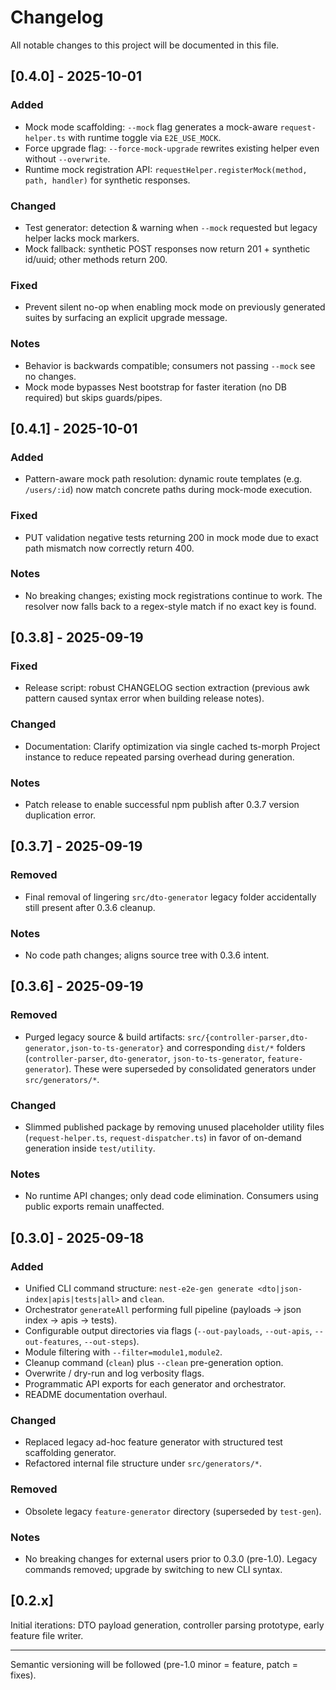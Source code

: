 # Changelog

All notable changes to this project will be documented in this file.

## [0.4.0] - 2025-10-01
### Added
- Mock mode scaffolding: `--mock` flag generates a mock-aware `request-helper.ts` with runtime toggle via `E2E_USE_MOCK`.
- Force upgrade flag: `--force-mock-upgrade` rewrites existing helper even without `--overwrite`.
- Runtime mock registration API: `requestHelper.registerMock(method, path, handler)` for synthetic responses.

### Changed
- Test generator: detection & warning when `--mock` requested but legacy helper lacks mock markers.
- Mock fallback: synthetic POST responses now return 201 + synthetic id/uuid; other methods return 200.

### Fixed
- Prevent silent no-op when enabling mock mode on previously generated suites by surfacing an explicit upgrade message.

### Notes
- Behavior is backwards compatible; consumers not passing `--mock` see no changes.
- Mock mode bypasses Nest bootstrap for faster iteration (no DB required) but skips guards/pipes.

## [0.4.1] - 2025-10-01
### Added
- Pattern-aware mock path resolution: dynamic route templates (e.g. `/users/:id`) now match concrete paths during mock-mode execution.

### Fixed
- PUT validation negative tests returning 200 in mock mode due to exact path mismatch now correctly return 400.

### Notes
- No breaking changes; existing mock registrations continue to work. The resolver now falls back to a regex-style match if no exact key is found.

## [0.3.8] - 2025-09-19
### Fixed
- Release script: robust CHANGELOG section extraction (previous awk pattern caused syntax error when building release notes).

### Changed
- Documentation: Clarify optimization via single cached ts-morph Project instance to reduce repeated parsing overhead during generation.

### Notes
- Patch release to enable successful npm publish after 0.3.7 version duplication error.

## [0.3.7] - 2025-09-19
### Removed
- Final removal of lingering `src/dto-generator` legacy folder accidentally still present after 0.3.6 cleanup.

### Notes
- No code path changes; aligns source tree with 0.3.6 intent.

## [0.3.6] - 2025-09-19
### Removed
- Purged legacy source & build artifacts: `src/{controller-parser,dto-generator,json-to-ts-generator}` and corresponding `dist/*` folders (`controller-parser`, `dto-generator`, `json-to-ts-generator`, `feature-generator`). These were superseded by consolidated generators under `src/generators/*`.

### Changed
- Slimmed published package by removing unused placeholder utility files (`request-helper.ts`, `request-dispatcher.ts`) in favor of on-demand generation inside `test/utility`.

### Notes
- No runtime API changes; only dead code elimination. Consumers using public exports remain unaffected.

## [0.3.0] - 2025-09-18
### Added
- Unified CLI command structure: `nest-e2e-gen generate <dto|json-index|apis|tests|all>` and `clean`.
- Orchestrator `generateAll` performing full pipeline (payloads → json index → apis → tests).
- Configurable output directories via flags (`--out-payloads`, `--out-apis`, `--out-features`, `--out-steps`).
- Module filtering with `--filter=module1,module2`.
- Cleanup command (`clean`) plus `--clean` pre-generation option.
- Overwrite / dry-run and log verbosity flags.
- Programmatic API exports for each generator and orchestrator.
- README documentation overhaul.

### Changed
- Replaced legacy ad-hoc feature generator with structured test scaffolding generator.
- Refactored internal file structure under `src/generators/*`.

### Removed
- Obsolete legacy `feature-generator` directory (superseded by `test-gen`).

### Notes
- No breaking changes for external users prior to 0.3.0 (pre-1.0). Legacy commands removed; upgrade by switching to new CLI syntax.

## [0.2.x]
Initial iterations: DTO payload generation, controller parsing prototype, early feature file writer.

---
Semantic versioning will be followed (pre-1.0 minor = feature, patch = fixes).